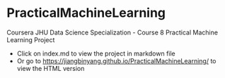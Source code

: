 # PracticalMachineLearning
Coursera JHU Data Science Specialization - Course 8 Practical Machine Learning Project

- Click on index.md to view the project in markdown file
- Or go to https://jiangbinyang.github.io/PracticalMachineLearning/ to view the HTML version
